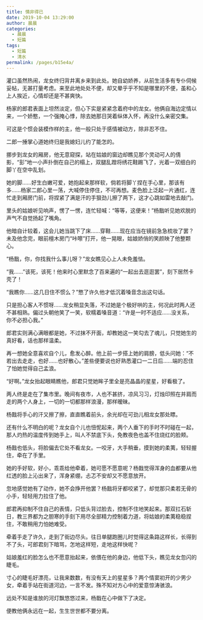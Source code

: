 ```yaml
---
title: 情非得已
date: 2019-10-04 13:29:00
author: 晨晨
categories: 
  - 晨晨
  - 短篇
tags: 
  - 短篇
  - 清水
permalink: /pages/b15e4a/
---
```


灌口虽然热闹，龙女终归背井离乡来到此处。她自幼娇养，从前生活多有专仆伺候妥帖，无甚打量考虑。来至此地处处不便，却又晕乎乎不知是哪里的不便，虽和心上人挨近，心情却还是不甚爽快。

杨家的郎君表面上坦然淡定，但心下实是紧紧念着府中的龙女。他俩自海边定情以来，一个娇憨，一个强掩心悸，除去她那日哭着纵体入怀，再没什么亲密交集。

<!-- more -->

可这是个惯会装模作样的主，他一般只处于感情被动方，除非忍不住。

二郎一捶掌心道她终归是我媳妇儿约了能怎的。

挪步到龙女的厢房，他无意窥探，站在姑娘的窗边却瞧见那个灵动可人的倩影，“彭”地一小声扑倒在自己的榻上，双腿乱蹬将绣花鞋踢飞了，光着一双细白的脚丫在空中乱划。

她的脚……好生白嫩可爱，她抱起来那样软，倘若将脚丫捏在手心里，那该有多……杨家二郎心里一荡，大喊停住停住，不可再想。麦色脸上泛起一片通红，连忙走到厢房门前，将捏紧了满是汗的手狠劲儿擦了两下，这才心跳如雷地去敲门。

里头的姑娘听见响声，愣了一愣，连忙轻喊：“等等，这便来！”杨戬听见她欢脱的声气不自觉扬起了嘴角。

他暗自计较着，这会儿她当跳下了床……穿鞋……现在应当在镜前急急梳妆了罢？未及他念完，眼前檀木房门“咔嚓”打开，他一晃眼，姑娘娇俏的笑颜映了他整颗心。

“杨戬，你，你找我什么事儿呀？”龙女瞧见心上人未免羞怯。

“我……”该死，该死！他来时心里默念了百来遍的“一起出去逛逛罢”，刻下居然卡壳了！

“我瞧你……这几日住不惯么？”憋了许久他才低沉着嗓音念出这句话。

只是担心客人不惯呀……龙女稍显失落，不过她是个极好哄的主，何况此时两人还不甚相熟。偏过头朝他笑了一笑，软糯着嗓音道：“许是一时不适应……没关系，你不必担心我。”

郎君实则满心满眼都是她，不过抹不开面，却教她这一笑勾去了魂儿，只觉她生的真好看，话也那样温柔。

再一想她全意喜欢自个儿，愈发心醉。他上前一步搭上她的肩膀，低头问她：“不若出去走走，也好……也好散心。”差些便要说也好熟悉灌口一二日后……端的忍住了怕她觉得自己孟浪。

“好啊。”龙女抬起眼睛瞧他，郎君只觉她眸子里全是亮晶晶的星星，好看极了。

两人终是走在了集市里。晚间有夜市，人也不甚挤，凉风习习，灯烛印照在并肩而走的两个人身上，一切的一切都那样浪漫，那样暧昧。

杨戬将手心的汗又擦了擦，直直瞧着前头，余光却在可劲儿相龙女那处瞟。

还有什么不明白的呢？龙女自个儿也忸怩起来，两个人垂下的手时不时碰在一起，那人灼热的温度传到她手上，叫人不禁底下头，免教夜色也盖不住烧红的脸颊。

杨戬也低头，将脸偏去它处不看龙女。一咬牙，大手稍垂，摸到她的柔荑，轻轻握住，牵在了手里。

她的手好软，好小，乖乖给他牵着，她可愿不愿意呢？杨戬觉得浑身的血都要从他红透的脸上沁出来了，浑身紧绷，忐忑不安却又不愿意放开。

忽地感觉她有了动作，她不会挣开他罢？杨戬将牙都咬紧了，却觉那只柔若无骨的小手，轻轻用力拉住了他。

郎君再抑制不住自己的表情，只低头背过脸去，控制不住地笑起来。那双扛石斩日，教三界都为之胆寒的手刻下用尽全部精力控制着力道，将姑娘的柔荑稳稳捏住，不敢稍用力怕她难受。

牵着手走了许久，走到了街边尽头。往日单腿跑圈儿时觉得这条路这样长，长得到不了头，可郎君刻下暗骂，怎地这样短，走地这样快呢？

姑娘羞红的脸怎么也不愿意抬起来，依偎在他的身边，他低下头，瞧见龙女忽闪的睫毛。

寸心的睫毛好漂亮，让我来数数，有没有天上的星星多？两个情窦初开的少男少女，牵着手站在街道河边，一言不发。殊不知对方心中的爱意惊涛骇浪。

远处不知是谁放的河灯飘悠悠过来，杨戬在心中做下了决定。

便教他俩永远在一起，生生世世都不要分离。
